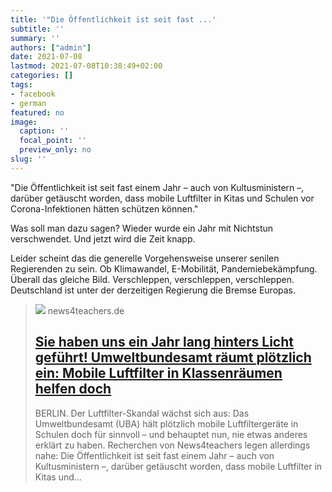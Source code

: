 ```yaml
---
title: '"Die Öffentlichkeit ist seit fast ...'
subtitle: ''
summary: ''
authors: ["admin"]
date: 2021-07-08
lastmod: 2021-07-08T10:38:49+02:00
categories: []
tags:
- facebook
- german
featured: no
image:
  caption: ''
  focal_point: ''
  preview_only: no
slug: ''
---
```

"Die Öffentlichkeit ist seit fast einem Jahr – auch von Kultusministern –, darüber getäuscht worden, dass mobile Luftfilter in Kitas und Schulen vor Corona-Infektionen hätten schützen können."

Was soll man dazu sagen? Wieder wurde ein Jahr mit Nichtstun verschwendet. Und jetzt wird die Zeit knapp. 

Leider scheint das die generelle Vorgehensweise unserer senilen Regierenden zu sein. Ob Klimawandel, E-Mobilität, Pandemiebekämpfung. Überall das gleiche Bild. Verschleppen, verschleppen, verschleppen. Deutschland ist unter der derzeitigen Regierung die Bremse Europas.
> [![](https://www.news4teachers.de/wp-content/uploads/Luftfilter8-e1622799853992.jpg)](https://www.news4teachers.de/2021/07/sie-haben-uns-monatelang-hinters-licht-gefuehrt-umweltbundesamt-raeumt-ploetzlich-ein-mobile-luftfilter-in-klassenraeumen-wirken-doch/)
> news4teachers.de
> ## [Sie haben uns ein Jahr lang hinters Licht geführt! Umweltbundesamt räumt plötzlich ein: Mobile Luftfilter in Klassenräumen helfen doch](https://www.news4teachers.de/2021/07/sie-haben-uns-monatelang-hinters-licht-gefuehrt-umweltbundesamt-raeumt-ploetzlich-ein-mobile-luftfilter-in-klassenraeumen-wirken-doch/)
>
>BERLIN. Der Luftfilter-Skandal wächst sich aus: Das Umweltbundesamt (UBA) hält plötzlich mobile Luftfiltergeräte in Schulen doch für sinnvoll – und behauptet nun, nie etwas anderes erklärt zu haben. Recherchen von News4teachers legen allerdings nahe: Die Öffentlichkeit ist seit fast einem Jahr – auch von Kultusministern –, darüber getäuscht worden, dass mobile Luftfilter in Kitas und...


